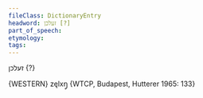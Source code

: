 ```yaml
---
fileClass: DictionaryEntry
headword: זעלכן [?]
part_of_speech: 
etymology: 
tags: 
---
```

זעלכן {?}

{WESTERN}
zęlxŋ̥ {WTCP, Budapest, Hutterer 1965: 133}
